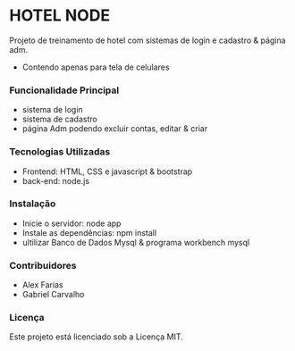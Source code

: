 # HOTEL NODE 

Projeto de treinamento de hotel com sistemas de login e cadastro & página adm.

- Contendo apenas para tela de celulares

### Funcionalidade Principal

- sistema de login
-  sistema de cadastro
-  página Adm podendo excluir contas, editar & criar


### Tecnologias Utilizadas

- Frontend: HTML, CSS e javascript & bootstrap
- back-end: node.js

### Instalação 
- Inicie o servidor: node app
- Instale as dependências: npm install
- ultilizar Banco de Dados Mysql & programa workbench mysql

### Contribuidores
- Alex Farias
- Gabriel Carvalho

### Licença
Este projeto está licenciado sob a Licença MIT.
  
